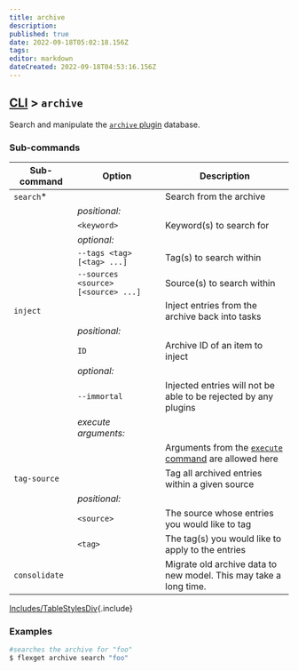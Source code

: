 ```yaml
---
title: archive
description: 
published: true
date: 2022-09-18T05:02:18.156Z
tags: 
editor: markdown
dateCreated: 2022-09-18T04:53:16.156Z
---
```


## [CLI](/CLI) > `archive`
Search and manipulate the [`archive` plugin](/Plugins/archive) database.

### Sub-commands
| Sub-command | Option | Description |
| --- | --- | --- |
| `search`* || Search from the archive |
|| *positional:* ||
|| `<keyword>` | Keyword(s) to search for |
|| *optional:* ||
|| `--tags <tag> [<tag> ...]` | Tag(s) to search within |
|| `--sources <source> [<source> ...]` | Source(s) to search within |
| `inject` || Inject entries from the archive back into tasks |
|| *positional:* ||
|| `ID` | Archive ID of an item to inject |
|| *optional:* ||
|| `--immortal` | Injected entries will not be able to be rejected by any plugins |
|| *execute arguments:* ||
||| Arguments from the [`execute` command](/CLI/execute) are allowed here |
| `tag-source` || Tag all archived entries within a given source | 
|| *positional:* ||
|| `<source>` | The source whose entries you would like to tag |
|| `<tag>` |  The tag(s) you would like to apply to the entries |
| `consolidate` || Migrate old archive data to new model. This may take a long time. |
[Includes/TableStylesDiv](/Includes/TableStylesDiv){.include}


### Examples
```bash
#searches the archive for "foo"
$ flexget archive search "foo"
```